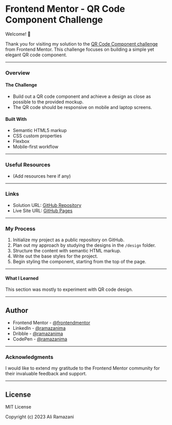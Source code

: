 # Frontend Mentor - QR Code Component Challenge

Welcome! 👋

Thank you for visiting my solution to the [QR Code Component challenge](https://www.frontendmentor.io/challenges/qr-code-component-iux_sIO_H/hub) from Frontend Mentor. This challenge focuses on building a simple yet elegant QR code component.

---

### Overview

#### The Challenge
- Build out a QR code component and achieve a design as close as possible to the provided mockup.
- The QR code should be responsive on mobile and laptop screens.

#### Built With
- Semantic HTML5 markup
- CSS custom properties
- Flexbox
- Mobile-first workflow

---

### Useful Resources

- (Add resources here if any)

---

### Links
- Solution URL: [GitHub Repository](https://github.com/ramazanima/qr-code-frontendmentor-.git)
- Live Site URL: [GitHub Pages](https://ramazanima.github.io/qr-code-frontendmentor-/)

---

### My Process

1. Initialize my project as a public repository on GitHub.
2. Plan out my approach by studying the designs in the `/design` folder.
3. Structure the content with semantic HTML markup.
4. Write out the base styles for the project.
5. Begin styling the component, starting from the top of the page.

---

#### What I Learned
This section was mostly to experiment with QR code design.

---

## Author

- Frontend Mentor - [@frontendmentor](#)
- LinkedIn - [@ramazanima](#)
- Dribble - [@ramazanima](#)
- CodePen - [@ramazanima](#)

---

### Acknowledgments

I would like to extend my gratitude to the Frontend Mentor community for their invaluable feedback and support.

---

## License

MIT License

Copyright (c) 2023 Ali Ramazani
